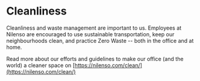 # Cleanliness

Cleanliness and waste management are important to us. Employees at Nilenso are encouraged to use sustainable transportation, keep our neighbourhoods clean, and practice Zero Waste -- both in the office and at home.

Read more about our efforts and guidelines to make our office \(and the world\) a cleaner space on [https://nilenso.com/clean/](https://nilenso.com/clean/)



